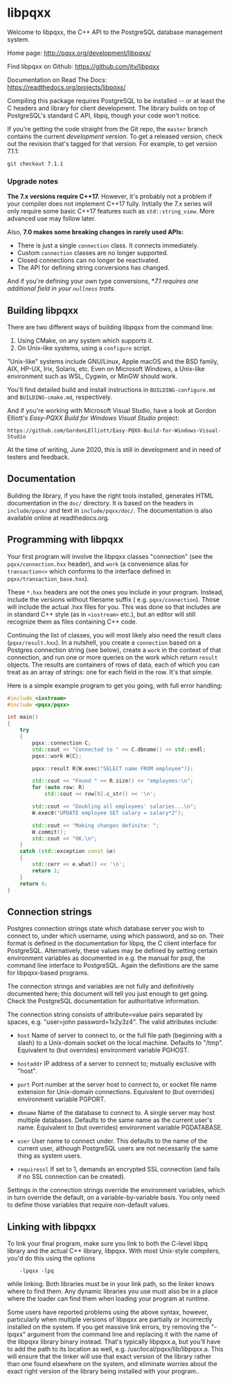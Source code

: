 libpqxx
=======

Welcome to libpqxx, the C++ API to the PostgreSQL database management system.

Home page: http://pqxx.org/development/libpqxx/

Find libpqxx on Github: https://github.com/jtv/libpqxx

Documentation on Read The Docs: https://readthedocs.org/projects/libpqxx/

Compiling this package requires PostgreSQL to be installed -- or at least the C headers and library for client development. The library
builds on top of PostgreSQL's standard C API, libpq, though your code won't notice.

If you're getting the code straight from the Git repo, the `master` branch contains the current _development version._  To get a released
version, check out the revision that's tagged for that version. For example, to get version 7.1.1:

    git checkout 7.1.1

### Upgrade notes

**The 7.x versions require C++17.**  However, it's probably not a problem if your compiler does not implement C++17 fully. Initially the 7.x
series will only require some basic C++17 features such as `std::string_view`. More advanced use may follow later.

Also, **7.0 makes some breaking changes in rarely used APIs:**

* There is just a single `connection` class. It connects immediately.
* Custom `connection` classes are no longer supported.
* Closed connections can no longer be reactivated.
* The API for defining string conversions has changed.

And if you're defining your own type conversions, **7.1 requires one additional field in your `nullness` traits.*


Building libpqxx
----------------

There are two different ways of building libpqxx from the command line:

1. Using CMake, on any system which supports it.
2. On Unix-like systems, using a `configure` script.

"Unix-like" systems include GNU/Linux, Apple macOS and the BSD family, AIX, HP-UX, Irix, Solaris, etc. Even on Microsoft Windows, a
Unix-like environment such as WSL, Cygwin, or MinGW should work.

You'll find detailed build and install instructions in `BUILDING-configure.md`
and `BUILDING-cmake.md`, respectively.

And if you're working with Microsoft Visual Studio, have a look at Gordon Elliott's _Easy-PQXX Build for Windows Visual Studio_ project:

    https://github.com/GordonLElliott/Easy-PQXX-Build-for-Windows-Visual-Studio

At the time of writing, June 2020, this is still in development and in need of testers and feedback.


Documentation
-------------

Building the library, if you have the right tools installed, generates HTML documentation in the `doc/` directory. It is based on the
headers in
`include/pqxx/` and text in `include/pqxx/doc/`. The documentation is also available online at readthedocs.org.


Programming with libpqxx
------------------------

Your first program will involve the libpqxx classes "connection" (see the
`pqxx/connection.hxx` header), and `work` (a convenience alias for
`transaction<>` which conforms to the interface defined in
`pqxx/transaction_base.hxx`).

These `*.hxx` headers are not the ones you include in your program. Instead, include the versions without filename suffix (
e.g. `pqxx/connection`). Those will include the actual .hxx files for you. This was done so that includes are in standard C++ style (as
in `<iostream>` etc.), but an editor will still recognize them as files containing C++ code.

Continuing the list of classes, you will most likely also need the result class
(`pqxx/result.hxx`). In a nutshell, you create a `connection` based on a Postgres connection string (see below), create a `work` in the
context of that connection, and run one or more queries on the work which return `result`
objects. The results are containers of rows of data, each of which you can treat as an array of strings: one for each field in the row. It's
that simple.

Here is a simple example program to get you going, with full error handling:

```c++
#include <iostream>
#include <pqxx/pqxx>

int main()
{
    try
    {
        pqxx::connection C;
        std::cout << "Connected to " << C.dbname() << std::endl;
        pqxx::work W{C};

        pqxx::result R{W.exec("SELECT name FROM employee")};

        std::cout << "Found " << R.size() << "employees:\n";
        for (auto row: R)
            std::cout << row[0].c_str() << '\n';

        std::cout << "Doubling all employees' salaries...\n";
        W.exec0("UPDATE employee SET salary = salary*2");

        std::cout << "Making changes definite: ";
        W.commit();
        std::cout << "OK.\n";
    }
    catch (std::exception const &e)
    {
        std::cerr << e.what() << '\n';
        return 1;
    }
    return 0;
}
```

Connection strings
------------------

Postgres connection strings state which database server you wish to connect to, under which username, using which password, and so on. Their
format is defined in the documentation for libpq, the C client interface for PostgreSQL. Alternatively, these values may be defined by
setting certain environment variables as documented in e.g. the manual for psql, the command line interface to PostgreSQL. Again the
definitions are the same for libpqxx-based programs.

The connection strings and variables are not fully and definitively documented here; this document will tell you just enough to get going.
Check the PostgreSQL documentation for authoritative information.

The connection string consists of attribute=value pairs separated by spaces, e.g. "user=john password=1x2y3z4". The valid attributes
include:

- `host`
  Name of server to connect to, or the full file path (beginning with a slash) to a Unix-domain socket on the local machine. Defaults to
  "/tmp". Equivalent to (but overrides) environment variable PGHOST.

- `hostaddr`
  IP address of a server to connect to; mutually exclusive with "host".

- `port`
  Port number at the server host to connect to, or socket file name extension for Unix-domain connections. Equivalent to (but overrides)
  environment variable PGPORT.

- `dbname`
  Name of the database to connect to. A single server may host multiple databases. Defaults to the same name as the current user's name.
  Equivalent to (but overrides) environment variable PGDATABASE.

- `user`
  User name to connect under. This defaults to the name of the current user, although PostgreSQL users are not necessarily the same thing as
  system users.

- `requiressl`
  If set to 1, demands an encrypted SSL connection (and fails if no SSL connection can be created).

Settings in the connection strings override the environment variables, which in turn override the default, on a variable-by-variable basis.
You only need to define those variables that require non-default values.


Linking with libpqxx
--------------------

To link your final program, make sure you link to both the C-level libpq library and the actual C++ library, libpqxx. With most Unix-style
compilers, you'd do this using the options

```
	-lpqxx -lpq
```

while linking. Both libraries must be in your link path, so the linker knows where to find them. Any dynamic libraries you use must also be
in a place where the loader can find them when loading your program at runtime.

Some users have reported problems using the above syntax, however, particularly when multiple versions of libpqxx are partially or
incorrectly installed on the system. If you get massive link errors, try removing the "-lpqxx" argument from the command line and replacing
it with the name of the libpqxx library binary instead. That's typically libpqxx.a, but you'll have to add the path to its location as well,
e.g. /usr/local/pqxx/lib/libpqxx.a. This will ensure that the linker will use that exact version of the library rather than one found
elsewhere on the system, and eliminate worries about the exact right version of the library being installed with your program..
